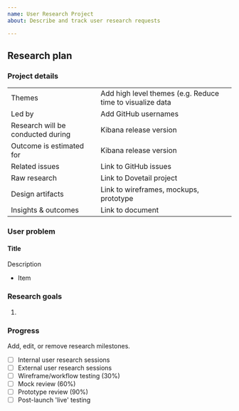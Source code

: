 ```yaml
---
name: User Research Project
about: Describe and track user research requests

---
```

## Research plan
### Project details

| | |
| --- | --- |
| Themes | Add high level themes (e.g. Reduce time to visualize data |
| Led by | Add GitHub usernames |
| Research will be conducted during | Kibana release version |
| Outcome is estimated for | Kibana release version |
| Related issues | Link to GitHub issues |
| Raw research | Link to Dovetail project |
| Design artifacts | Link to wireframes, mockups, prototype |
| Insights & outcomes | Link to document |

### User problem
#### Title
Description
- Item

### Research goals
1. 

### Progress
Add, edit, or remove research milestones.
- [ ] Internal user research sessions
- [ ] External user research sessions
- [ ] Wireframe/workflow testing (30%)
- [ ] Mock review (60%)
- [ ] Prototype review (90%)
- [ ] Post-launch 'live' testing
